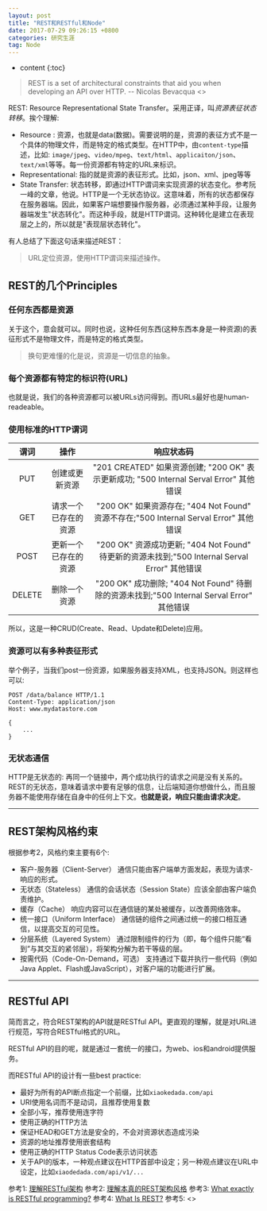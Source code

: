 ```yaml
---
layout: post
title: "REST和RESTful和Node"
date: 2017-07-29 09:26:15 +0800 
categories: 研究生涯
tag: Node
---
```

* content
{:toc}

> REST is a set of architectural constraints that aid you when developing an API over HTTP. -- Nicolas Bevacqua <<JavaScript Application Design-A build first approach>>

REST: Resource Representational State Transfer。采用正译，叫*资源表征状态转移*。挨个理解:

+ Resource : 资源，也就是data(数据)。需要说明的是，资源的表征方式不是一个具体的物理文件，而是特定的格式类型。在HTTP中，由`content-type`描述，比如: `image/jpeg`、`video/mpeg`、`text/html`、`applicaiton/json`、`text/xml`等等。每一份资源都有特定的URL来标识。
+ Representational: 指的就是资源的表征形式。比如，json、xml、jpeg等等
+ State Transfer: 状态转移，即通过HTTP谓词来实现资源的状态变化。参考阮一峰的文章，他说。HTTP是一个无状态协议。这意味着，所有的状态都保存在服务器端。因此，如果客户端想要操作服务器，必须通过某种手段，让服务器端发生"状态转化"。而这种手段，就是HTTP谓词。这种转化是建立在表现层之上的，所以就是"表现层状态转化"。

有人总结了下面这句话来描述REST：

> URL定位资源，使用HTTP谓词来描述操作。

<!-- more -->

## REST的几个Principles

### 任何东西都是资源

关于这个，意会就可以。同时也说，这种任何东西(这种东西本身是一种资源)的表征形式不是物理文件，而是特定的格式类型。

> 换句更难懂的化是说，资源是一切信息的抽象。

### 每个资源都有特定的标识符(URL)

也就是说，我们的各种资源都可以被URLs访问得到。而URLs最好也是human-readeable。

### 使用标准的HTTP谓词

| 谓词|操作|响应状态码|
| :---: | :---: | :---: |
|PUT|创建或更新资源|"201 CREATED" 如果资源创建; "200 OK" 表示更新成功; "500 Internal Serval Error" 其他错误|
|GET|请求一个已存在的资源|"200 OK" 如果资源存在; "404 Not Found" 资源不存在;"500 Internal Serval Error" 其他错误|
|POST|更新一个已存在的资源|"200 OK" 资源成功更新; "404 Not Found" 待更新的资源未找到;"500 Internal Serval Error" 其他错误|
|DELETE|删除一个资源|"200 OK" 成功删除; "404 Not Found" 待删除的资源未找到;"500 Internal Serval Error" 其他错误|

所以，这是一种CRUD(Create、Read、Update和Delete)应用。

### 资源可以有多种表征形式

举个例子，当我们post一份资源，如果服务器支持XML，也支持JSON。则这样也可以:

```
POST /data/balance HTTP/1.1
Content-Type: application/json
Host: www.mydatastore.com

{
    ...
}
```

### 无状态通信

HTTP是无状态的: 再同一个链接中，两个成功执行的请求之间是没有关系的。REST的无状态，意味着请求中要有足够的信息，让后端知道你想做什么，而且服务器不能使用存储在自身中的任何上下文。**也就是说，响应只能由请求决定**。

---

## REST架构风格约束

根据参考2，风格约束主要有6个:

+ 客户-服务器（Client-Server） 通信只能由客户端单方面发起，表现为请求-响应的形式。
+ 无状态（Stateless） 通信的会话状态（Session State）应该全部由客户端负责维护。
+ 缓存（Cache） 响应内容可以在通信链的某处被缓存，以改善网络效率。
+ 统一接口（Uniform Interface） 通信链的组件之间通过统一的接口相互通信，以提高交互的可见性。
+ 分层系统（Layered System） 通过限制组件的行为（即，每个组件只能“看到”与其交互的紧邻层），将架构分解为若干等级的层。
+ 按需代码（Code-On-Demand，可选） 支持通过下载并执行一些代码（例如Java Applet、Flash或JavaScript），对客户端的功能进行扩展。

---

## RESTful API

简而言之，符合REST架构的API就是RESTful API。更直观的理解，就是对URL进行规范，写符合RESTful格式的URL。

RESTful API的目的呢，就是通过一套统一的接口，为web、ios和android提供服务。

而RESTful API的设计有一些best practice:

+ 最好为所有的API断点指定一个前缀，比如`xiaokedada.com/api`
+ URI使用名词而不是动词，且推荐使用复数
+ 全部小写，推荐使用连字符
+ 使用正确的HTTP方法
+ 保证HEAD和GET方法是安全的，不会对资源状态造成污染
+ 资源的地址推荐使用嵌套结构
+ 使用正确的HTTP Status Code表示访问状态
+ 关于API的版本，一种观点建议在HTTP首部中设定；另一种观点建议在URL中设定，比如`xiaodedada.com/api/v1/...`


参考1: [理解RESTful架构](http://www.ruanyifeng.com/blog/2011/09/restful.html)
参考2: [理解本真的REST架构风格](http://www.infoq.com/cn/articles/understanding-restful-style/)
参考3: [What exactly is RESTful programming?](https://stackoverflow.com/questions/671118/what-exactly-is-restful-programming)
参考4: [What Is REST?](http://www.restapitutorial.com/lessons/whatisrest.html)
参考5: <<JavaScript Application Design-A build first approach>>